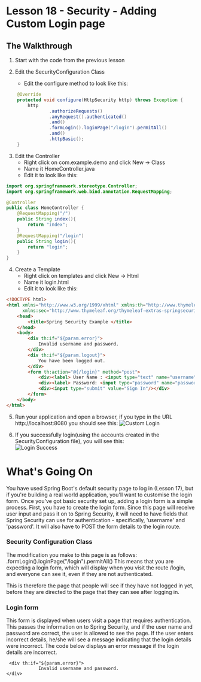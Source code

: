 # Lesson 18 - Security - Adding Custom Login page 
## The Walkthrough 

1. Start with the code from the previous lesson

2. Edit the SecurityConfiguration Class 
	* Edit the configure method to look like this: 
	
```java
    @Override
    protected void configure(HttpSecurity http) throws Exception {
        http
                .authorizeRequests()
                .anyRequest().authenticated()
                .and()
                .formLogin().loginPage("/login").permitAll()
                .and()
                .httpBasic();
    }
```

3. Edit the Controller 
	* Right click on com.example.demo and click New -> Class 
	* Name it HomeController.java 
	* Edit it to look like this: 

```java
import org.springframework.stereotype.Controller;
import org.springframework.web.bind.annotation.RequestMapping;

@Controller
public class HomeController {
    @RequestMapping("/")
    public String index(){
        return "index";
    }
    @RequestMapping("/login")
    public String login(){
        return "login";
    }
}
```

4. Create a Template 
  	* Right click on templates and click New -> Html 
	* Name it login.html 
	* Edit it to look like this: 

```html
<!DOCTYPE html>
<html xmlns="http://www.w3.org/1999/xhtml" xmlns:th="http://www.thymeleaf.org"
      xmlns:sec="http://www.thymeleaf.org/thymeleaf-extras-springsecurity3">
    <head>
        <title>Spring Security Example </title>
    </head>
    <body>
        <div th:if="${param.error}">
            Invalid username and password.
        </div>
        <div th:if="${param.logout}">
            You have been logged out.
        </div>
        <form th:action="@{/login}" method="post">
            <div><label> User Name : <input type="text" name="username"/> </label></div>
            <div><label> Password: <input type="password" name="password"/> </label></div>
            <div><input type="submit" value="Sign In"/></div>
        </form>
    </body>
</html>
```

5. Run your application and open a browser, if you type in the URL http://localhost:8080 you should see this: 
![Custom Login](https://github.com/ajhenley/unofficialguides/blob/master/IntroToSpringBoot/img/Lesson18a.png "Custom Login")

6. If you successfully login(using the accounts created in the SecurityConfiguration file), you will see this:  
![Login Success](https://github.com/ajhenley/unofficialguides/blob/master/IntroToSpringBoot/img/Lesson18b.png "Login Success")

# What's Going On

You have used Spring Boot's default security page to log in (Lesson 17), but if you're building a real world application, you'll want to customise the login form. Once you've got basic security set up, adding a login form is a simple process. First, you have to create the login form. Since this page will receive user input and pass it on to Spring Security, it will need to have fields that Spring Security can use for authentication - specifically, 'username' and 'password'. It will also have to POST the form details to the login route. 

### Security Configuration Class

The modification you make to this page is as follows: 
.formLogin().loginPage("/login").permitAll()
This means that you are expecting a login form, which will display when you visit the route /login, and everyone can see it, even if they are not authenticated. 

This is therefore the page that people will see if they have not logged in yet, before they are directed to the page that they can see after logging in. 

### Login form
This form is displayed when users visit a page that requires authentication. This passes the information on to Spring Security, and if the user name and password are correct, the user is allowed to see the page. If the user enters incorrect details, he/she will see a message indicating that the login details were incorrect. The code below displays an error message if the login details are incorrect. 

```
 <div th:if="${param.error}">
            Invalid username and password.
</div>   
```

